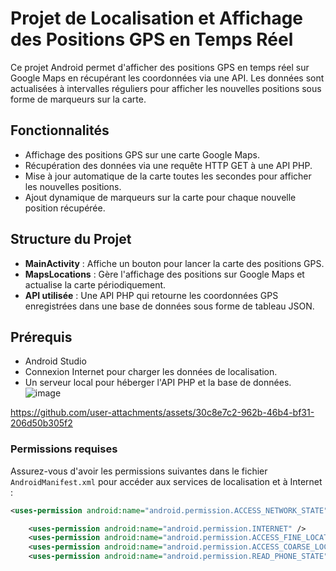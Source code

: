 # Projet de Localisation et Affichage des Positions GPS en Temps Réel

Ce projet Android permet d'afficher des positions GPS en temps réel sur Google Maps en récupérant les coordonnées via une API. Les données sont actualisées à intervalles réguliers pour afficher les nouvelles positions sous forme de marqueurs sur la carte.

## Fonctionnalités

- Affichage des positions GPS sur une carte Google Maps.
- Récupération des données via une requête HTTP GET à une API PHP.
- Mise à jour automatique de la carte toutes les secondes pour afficher les nouvelles positions.
- Ajout dynamique de marqueurs sur la carte pour chaque nouvelle position récupérée.

## Structure du Projet

- **MainActivity** : Affiche un bouton pour lancer la carte des positions GPS.
- **MapsLocations** : Gère l'affichage des positions sur Google Maps et actualise la carte périodiquement.
- **API utilisée** : Une API PHP qui retourne les coordonnées GPS enregistrées dans une base de données sous forme de tableau JSON.

## Prérequis

- Android Studio
- Connexion Internet pour charger les données de localisation.
- Un serveur local pour héberger l'API PHP et la base de données.
![image](https://github.com/user-attachments/assets/b9a78e35-c30d-4a34-80d2-b73f58e3a04d)


https://github.com/user-attachments/assets/30c8e7c2-962b-46b4-bf31-206d50b305f2
### Permissions requises

Assurez-vous d'avoir les permissions suivantes dans le fichier `AndroidManifest.xml` pour accéder aux services de localisation et à Internet :

```xml
<uses-permission android:name="android.permission.ACCESS_NETWORK_STATE" />

    <uses-permission android:name="android.permission.INTERNET" />
    <uses-permission android:name="android.permission.ACCESS_FINE_LOCATION" />
    <uses-permission android:name="android.permission.ACCESS_COARSE_LOCATION" />
    <uses-permission android:name="android.permission.READ_PHONE_STATE" />




